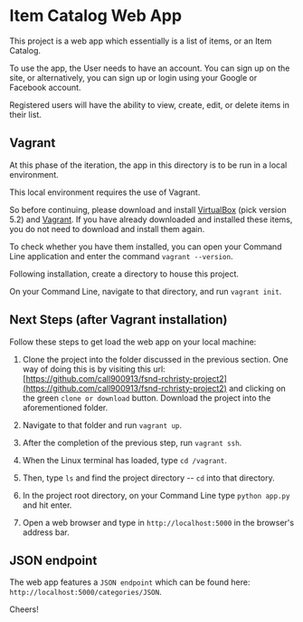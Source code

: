 # Item Catalog Web App

This project is a web app which essentially is a list of items, or an Item Catalog.

To use the app, the User needs to have an account. You can sign up on the site,
or alternatively, you can sign up or login using your Google or Facebook account.

Registered users will have the ability to view, create, edit, or delete items in their list.


## Vagrant

At this phase of the iteration, the app in this directory is to be run in a local environment.

This local environment requires the use of Vagrant.

So before continuing, please download and install [VirtualBox](https://www.virtualbox.org/wiki/Download_Old_Builds_5_2) (pick version 5.2) and [Vagrant](https://www.vagrantup.com).
If you have already downloaded and installed these items, you do not need to download and install them again.

To check whether you have them installed, you can open your Command Line application and enter the command `vagrant --version`.

Following installation, create a directory to house this project.

On your Command Line, navigate to that directory, and run `vagrant init`.


## Next Steps (after Vagrant installation)

Follow these steps to get load the web app on your local machine:

1. Clone the project into the folder discussed in the previous section.
One way of doing this is by visiting this url: [https://github.com/call900913/fsnd-rchristy-project2](https://github.com/call900913/fsnd-rchristy-project2) and clicking on the green `clone or download` button.
Download the project into the aforementioned folder.

2. Navigate to that folder and run `vagrant up`.

3. After the completion of the previous step, run `vagrant ssh`.

4. When the Linux terminal has loaded, type `cd /vagrant`.

5. Then, type `ls` and find the project directory -- `cd` into that directory.

6. In the project root directory, on your Command Line type `python app.py` and hit enter.

7. Open a web browser and type in `http://localhost:5000` in the browser's address bar.


## JSON endpoint

The web app features a `JSON endpoint` which can be found here: `http://localhost:5000/categories/JSON`.

Cheers!
